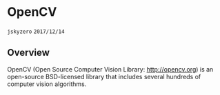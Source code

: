 # OpenCV
`jskyzero` `2017/12/14`

## Overview
OpenCV (Open Source Computer Vision Library: http://opencv.org) is an open-source BSD-licensed library that includes several hundreds of computer vision algorithms.

##